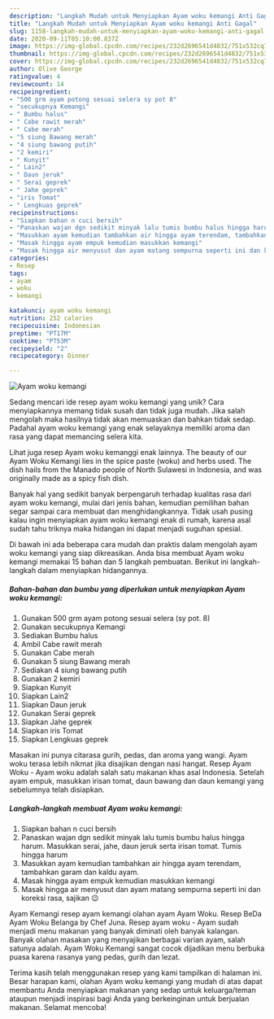 ```yaml
---
description: "Langkah Mudah untuk Menyiapkan Ayam woku kemangi Anti Gagal"
title: "Langkah Mudah untuk Menyiapkan Ayam woku kemangi Anti Gagal"
slug: 1158-langkah-mudah-untuk-menyiapkan-ayam-woku-kemangi-anti-gagal
date: 2020-09-11T05:10:00.837Z
image: https://img-global.cpcdn.com/recipes/232d2696541d4832/751x532cq70/ayam-woku-kemangi-foto-resep-utama.jpg
thumbnail: https://img-global.cpcdn.com/recipes/232d2696541d4832/751x532cq70/ayam-woku-kemangi-foto-resep-utama.jpg
cover: https://img-global.cpcdn.com/recipes/232d2696541d4832/751x532cq70/ayam-woku-kemangi-foto-resep-utama.jpg
author: Olive George
ratingvalue: 4
reviewcount: 14
recipeingredient:
- "500 grm ayam potong sesuai selera sy pot 8"
- "secukupnya Kemangi"
- " Bumbu halus"
- " Cabe rawit merah"
- " Cabe merah"
- "5 siung Bawang merah"
- "4 siung bawang putih"
- "2 kemiri"
- " Kunyit"
- " Lain2"
- " Daun jeruk"
- " Serai geprek"
- " Jahe geprek"
- "iris Tomat"
- " Lengkuas geprek"
recipeinstructions:
- "Siapkan bahan n cuci bersih"
- "Panaskan wajan dgn sedikit minyak lalu tumis bumbu halus hingga harum. Masukkan serai, jahe, daun jeruk serta irisan tomat. Tumis hingga harum"
- "Masukkan ayam kemudian tambahkan air hingga ayam terendam, tambahkan garam dan kaldu ayam."
- "Masak hingga ayam empuk kemudian masukkan kemangi"
- "Masak hingga air menyusut dan ayam matang sempurna seperti ini dan koreksi rasa, sajikan 😉"
categories:
- Resep
tags:
- ayam
- woku
- kemangi

katakunci: ayam woku kemangi 
nutrition: 252 calories
recipecuisine: Indonesian
preptime: "PT17M"
cooktime: "PT53M"
recipeyield: "2"
recipecategory: Dinner

---
```



![Ayam woku kemangi](https://img-global.cpcdn.com/recipes/232d2696541d4832/751x532cq70/ayam-woku-kemangi-foto-resep-utama.jpg)

Sedang mencari ide resep ayam woku kemangi yang unik? Cara menyiapkannya memang tidak susah dan tidak juga mudah. Jika salah mengolah maka hasilnya tidak akan memuaskan dan bahkan tidak sedap. Padahal ayam woku kemangi yang enak selayaknya memiliki aroma dan rasa yang dapat memancing selera kita.

Lihat juga resep Ayam woku kemanggi enak lainnya. The beauty of our Ayam Woku Kemangi lies in the spice paste (woku) and herbs used. The dish hails from the Manado people of North Sulawesi in Indonesia, and was originally made as a spicy fish dish.

Banyak hal yang sedikit banyak berpengaruh terhadap kualitas rasa dari ayam woku kemangi, mulai dari jenis bahan, kemudian pemilihan bahan segar sampai cara membuat dan menghidangkannya. Tidak usah pusing kalau ingin menyiapkan ayam woku kemangi enak di rumah, karena asal sudah tahu triknya maka hidangan ini dapat menjadi suguhan spesial.


Di bawah ini ada beberapa cara mudah dan praktis dalam mengolah ayam woku kemangi yang siap dikreasikan. Anda bisa membuat Ayam woku kemangi memakai 15 bahan dan 5 langkah pembuatan. Berikut ini langkah-langkah dalam menyiapkan hidangannya.

<!--inarticleads1-->

##### Bahan-bahan dan bumbu yang diperlukan untuk menyiapkan Ayam woku kemangi:

1. Gunakan 500 grm ayam potong sesuai selera (sy pot. 8)
1. Gunakan secukupnya Kemangi
1. Sediakan  Bumbu halus
1. Ambil  Cabe rawit merah
1. Gunakan  Cabe merah
1. Gunakan 5 siung Bawang merah
1. Sediakan 4 siung bawang putih
1. Gunakan 2 kemiri
1. Siapkan  Kunyit
1. Siapkan  Lain2
1. Siapkan  Daun jeruk
1. Gunakan  Serai geprek
1. Siapkan  Jahe geprek
1. Siapkan iris Tomat
1. Siapkan  Lengkuas geprek


Masakan ini punya citarasa gurih, pedas, dan aroma yang wangi. Ayam woku terasa lebih nikmat jika disajikan dengan nasi hangat. Resep Ayam Woku - Ayam woku adalah salah satu makanan khas asal Indonesia. Setelah ayam empuk, masukkan irisan tomat, daun bawang dan daun kemangi yang sebelumnya telah disiapkan. 

<!--inarticleads2-->

##### Langkah-langkah membuat Ayam woku kemangi:

1. Siapkan bahan n cuci bersih
1. Panaskan wajan dgn sedikit minyak lalu tumis bumbu halus hingga harum. Masukkan serai, jahe, daun jeruk serta irisan tomat. Tumis hingga harum
1. Masukkan ayam kemudian tambahkan air hingga ayam terendam, tambahkan garam dan kaldu ayam.
1. Masak hingga ayam empuk kemudian masukkan kemangi
1. Masak hingga air menyusut dan ayam matang sempurna seperti ini dan koreksi rasa, sajikan 😉


Ayam Kemangi resep ayam kemangi olahan ayam Ayam Woku. Resep BeDa Ayam Woku Belanga by Chef Juna. Resep ayam woku - Ayam sudah menjadi menu makanan yang banyak diminati oleh banyak kalangan. Banyak olahan masakan yang menyajikan berbagai varian ayam, salah satunya adalah. Ayam Woku Kemangi sangat cocok dijadikan menu berbuka puasa karena rasanya yang pedas, gurih dan lezat. 

Terima kasih telah menggunakan resep yang kami tampilkan di halaman ini. Besar harapan kami, olahan Ayam woku kemangi yang mudah di atas dapat membantu Anda menyiapkan makanan yang sedap untuk keluarga/teman ataupun menjadi inspirasi bagi Anda yang berkeinginan untuk berjualan makanan. Selamat mencoba!
